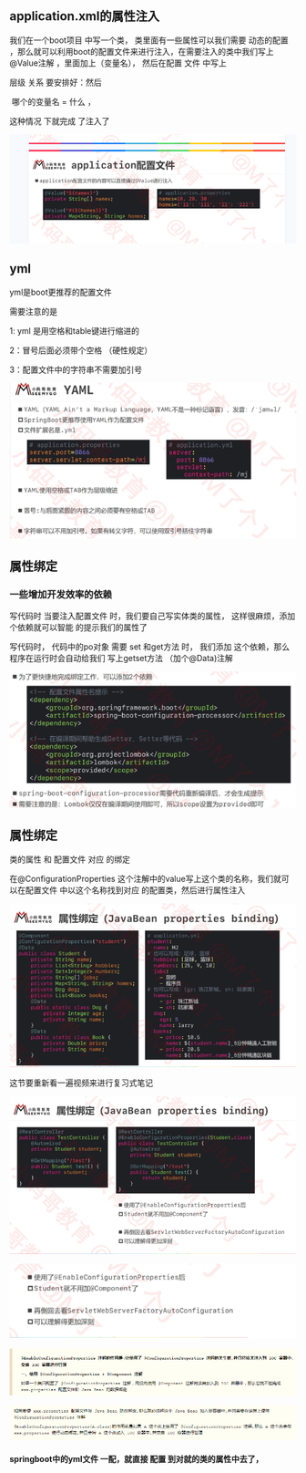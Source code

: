## application.xml的属性注入

我们在一个boot项目 中写一个类， 类里面有一些属性可以我们需要 动态的配置 ，那么就可以利用boot的配置文件来进行注入，在需要注入的类中我们写上@Value注解 ，里面加上（变量名）， 然后在配置 文件 中写上



层级 关系 要安排好：然后

​						哪个的变量名 =  什么 ，  



这种情况 下就完成 了注入了



![image-20230217112119907](https://raw.githubusercontent.com/Eat-garlic/picture/master/img/20230217112120.png)





##  yml

yml是boot更推荐的配置文件 

需要注意的是

1:  yml 是用空格和table键进行缩进的

2：冒号后面必须带个空格 （硬性规定）

3：配置文件中的字符串不需要加引号 







![image-20230217113518550](https://raw.githubusercontent.com/Eat-garlic/picture/master/img/20230217113518.png)











##  属性绑定 

###  一些增加开发效率的依赖

写代码时 当要注入配置文件 时，我们要自己写实体类的属性， 这样很麻烦，添加 个依赖就可以智能 的提示我们的属性了

 

写代码时， 代码中的po对象 需要 set 和get方法 时， 我们添加 这个依赖，那么程序在运行时会自动给我们 写上getset方法 （加个@Data)注解 

 ![image-20230217115252827](https://raw.githubusercontent.com/Eat-garlic/picture/master/img/20230217115253.png)





## 属性绑定 

类的属性 和 配置文件 对应 的绑定 





在@ConfigurationProperties 这个注解中的value写上这个类的名称，我们就可以在配置文件 中以这个名称找到对应 的配置类，然后进行属性注入

![image-20230217115437568](https://raw.githubusercontent.com/Eat-garlic/picture/master/img/20230217115437.png)











这节要重新看一遍视频来进行复习式笔记 

![image-20230217115459609](https://raw.githubusercontent.com/Eat-garlic/picture/master/img/20230217115459.png)



![image-20230217120153671](https://raw.githubusercontent.com/Eat-garlic/picture/master/img/20230217120153.png)

![image-20230217131320357](https://raw.githubusercontent.com/Eat-garlic/picture/master/img/20230217131320.png)



![](https://raw.githubusercontent.com/Eat-garlic/picture/master/img/20230217131527.png)















#### springboot中的yml文件 一配，就直接 配置 到对就的类的属性中去了，